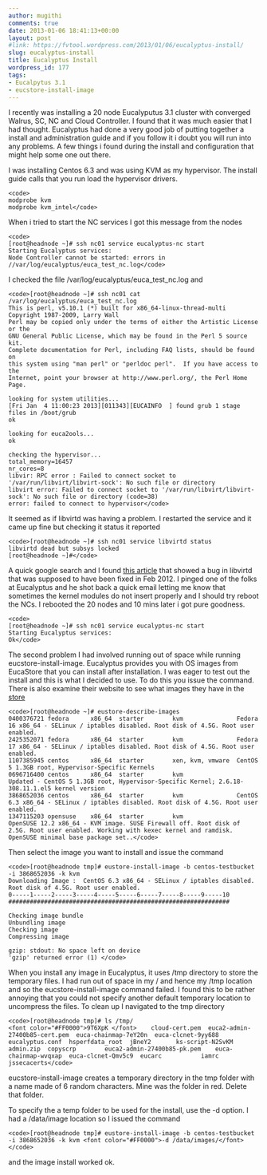 ```yaml
---
author: mugithi
comments: true
date: 2013-01-06 18:41:13+00:00
layout: post
#link: https://fvtool.wordpress.com/2013/01/06/eucalyptus-install/
slug: eucalyptus-install
title: Eucalyptus Install
wordpress_id: 177
tags:
- Eucalpytus 3.1
- eucstore-install-image
---
```


I recently was installing a 20 node Eucalyputus 3.1 cluster with converged Walrus, SC, NC and Cloud Controller. I found that it was much easier that I had thought. Eucalyptus had done a very good job of putting together a install and administration guide and if you follow it i doubt you will run into any problems. A few things i found during the install and configuration that might help some one out there. 

I was installing Centos 6.3 and was using KVM as my hypervisor. The install guide calls that you run load the hypervisor drivers.


    
    <code>
    modprobe kvm
    modprobe kvm_intel</code>




When i tried to start the NC services I got this message from the nodes

    
    <code>
    [root@headnode ~]# ssh nc01 service eucalyptus-nc start
    Starting Eucalyptus services: 
    Node Controller cannot be started: errors in //var/log/eucalyptus/euca_test_nc.log</code>



I checked the file /var/log/eucalyptus/euca_test_nc.log and 


    
    <code>[root@headnode ~]# ssh nc01 cat /var/log/eucalyptus/euca_test_nc.log
    This is perl, v5.10.1 (*) built for x86_64-linux-thread-multi
    Copyright 1987-2009, Larry Wall
    Perl may be copied only under the terms of either the Artistic License or the
    GNU General Public License, which may be found in the Perl 5 source kit.
    Complete documentation for Perl, including FAQ lists, should be found on
    this system using "man perl" or "perldoc perl".  If you have access to the
    Internet, point your browser at http://www.perl.org/, the Perl Home Page.
    
    looking for system utilities...
    [Fri Jan  4 11:00:23 2013][011343][EUCAINFO  ] found grub 1 stage files in /boot/grub
    ok
    
    looking for euca2ools...
    ok
    
    checking the hypervisor...
    total_memory=16457
    nr_cores=8
    libvir: RPC error : Failed to connect socket to '/var/run/libvirt/libvirt-sock': No such file or directory
    libvirt error: Failed to connect socket to '/var/run/libvirt/libvirt-sock': No such file or directory (code=38)
    error: failed to connect to hypervisor</code>



It seemed as if libvirtd was having a problem. I restarted the service and it came up fine but checking it status it reported


    
    <code>[root@headnode ~]# ssh nc01 service libvirtd status
    libvirtd dead but subsys locked
    [root@headnode ~]#</code>



A quick google search and I found [this article](https://bugzilla.redhat.com/show_bug.cgi?id=680730) that showed a bug in libvirtd that was supposed to have been fixed in Feb 2012. I pinged one of the folks at Eucalyptus and he shot back a quick email letting me know that sometimes the kernel modules do not insert properly and I should try reboot the NCs. I rebooted the 20 nodes and 10 mins later i got pure goodness.


    
    <code>
    [root@headnode ~]# ssh nc01 service eucalyptus-nc start
    Starting Eucalyptus services: 
    Ok</code>



The second problem I had involved running out of space while running eucstore-install-image. Eucalyptus provides you with OS images from EucaStore that you can install after installation. I was eager to test out the install and this is what I decided to use. To do this you issue the command. There is also examine their website to see what images they have in the [store](http://emis.eucalyptus.com)

    
    <code>[root@headnode ~]# eustore-describe-images
    0400376721 fedora      x86_64  starter        kvm               Fedora 16 x86_64 - SELinux / iptables disabled. Root disk of 4.5G. Root user enabled.
    2425352071 fedora      x86_64  starter        kvm               Fedora 17 x86_64 - SELinux / iptables disabled. Root disk of 4.5G. Root user enabled.
    1107385945 centos      x86_64  starter        xen, kvm, vmware  CentOS 5 1.3GB root, Hypervisor-Specific Kernels
    0696716400 centos      x86_64  starter        kvm               Updated - CentOS 5 1.3GB root, Hypervisor-Specific Kernel; 2.6.18-308.11.1.el5 kernel version
    3868652036 centos      x86_64  starter        kvm               CentOS 6.3 x86_64 - SELinux / iptables disabled. Root disk of 4.5G. Root user enabled.
    1347115203 opensuse    x86_64  starter        kvm               OpenSUSE 12.2 x86_64 - KVM image. SUSE Firewall off. Root disk of 2.5G. Root user enabled. Working with kexec kernel and ramdisk. OpenSUSE minimal base package set..</code>



Then select the image you want to install and issue the command 

    
    <code>[root@headnode tmp]# eustore-install-image -b centos-testbucket -i 3868652036 -k kvm
    Downloading Image :  CentOS 6.3 x86_64 - SELinux / iptables disabled. Root disk of 4.5G. Root user enabled.
    0-----1-----2-----3-----4-----5-----6-----7-----8-----9-----10
    ##############################################################
    
    Checking image bundle
    Unbundling image
    Checking image
    Compressing image
    
    gzip: stdout: No space left on device
    'gzip' returned error (1) </code>



When you install any image in Eucalyptus, it uses /tmp directory to store the temporary files. I had run out of space in my / and hence my /tmp location and so the eucstore-install-image command failed. I found this to be rather annoying that you could not specify another default temporary location to uncompress the files. To clean up I navigated to the tmp directory 


    
    <code>[root@headnode tmp]# ls /tmp/
    <font color="#FF0000">9T6XpK </font>    cloud-cert.pem  euca2-admin-27400b85-cert.pem  euca-chainmap-7eY20n  euca-clcnet-9yy688  eucalyptus.conf  hsperfdata_root  jBneY2       ks-script-N2SvKM
    admin.zip  copyscrp        euca2-admin-27400b85-pk.pem    euca-chainmap-wvqxap  euca-clcnet-Qmv5c9  eucarc           iamrc            jssecacerts</code>



eucstore-install-image creates a temporary directory in the tmp folder with a name made of 6 random characters. Mine was the folder in red. Delete that folder.

To specify the a temp folder to be used for the install, use the -d option. I had a /data/image location so I issued the command 


    
    <code>[root@headnode tmp]# eustore-install-image -b centos-testbucket -i 3868652036 -k kvm <font color="#FF0000">-d /data/images/</font></code>



and the image install worked ok.
